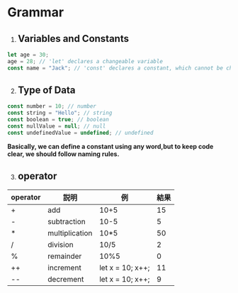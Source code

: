 # Grammar

1. ## Variables and Constants
```javascript
let age = 30;
age = 28; // 'let' declares a changeable variable
const name = "Jack"; // 'const' declares a constant, which cannot be changed
```
2. ## Type of Data
```javascript
const number = 10; // number
const string = "Hello"; // string
const boolean = true; // boolean
const nullValue = null; // null
const undefinedValue = undefined; // undefined
```
**Basically, we can define a constant using any word,but to keep code clear, we should follow naming rules.**

3. ## operator

| operator  | 説明          | 例               | 結果 |
|-----------|--------------|------------------|------|
| +         | add          | 10+5             | 15   |
| -         | subtraction  | 10-5             |  5   |
| *         |multiplication| 10*5             | 50   |
| /         | division     | 10/5             | 2    |
| %         | remainder    | 10%5             | 0    |
| ++        | increment    | let x = 10; x++; | 11   |
| --        | decrement    | let x = 10; x++; | 9    |
